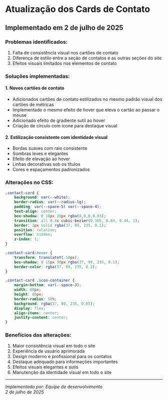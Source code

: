 # Atualização dos Cards de Contato

## Implementado em 2 de julho de 2025

### Problemas identificados:
1. Falta de consistência visual nos cartões de contato
2. Diferença de estilo entre a seção de contatos e as outras seções do site
3. Efeitos visuais limitados nos elementos de contato

### Soluções implementadas:

#### 1. Novos cartões de contato
- Adicionados cartões de contato estilizados no mesmo padrão visual dos cartões de métricas
- Implementado o mesmo efeito de hover que eleva o cartão ao passar o mouse
- Adicionado efeito de gradiente sutil ao hover
- Criação de círculo com ícone para destaque visual

#### 2. Estilização consistente com identidade visual
- Bordas suaves com raio consistente
- Sombras leves e elegantes
- Efeito de elevação ao hover
- Linhas decorativas sob os títulos
- Cores e espaçamentos padronizados

### Alterações no CSS:
```css
.contact-card {
    background: var(--white);
    border-radius: var(--radius-lg);
    padding: var(--space-5) var(--space-4);
    text-align: center;
    box-shadow: 0 10px 20px rgba(0,0,0,0.03);
    transition: all 0.4s cubic-bezier(0.165, 0.84, 0.44, 1);
    border: 1px solid rgba(37, 99, 235, 0.1);
    position: relative;
    overflow: hidden;
    z-index: 1;
}

.contact-card:hover {
    transform: translateY(-10px);
    box-shadow: 0 15px 30px rgba(37, 99, 235, 0.1);
    border-color: rgba(37, 99, 235, 0.2);
}

.contact-card .icon-container {
    margin-bottom: var(--space-3);
    width: 80px;
    height: 80px;
    border-radius: 50%;
    background: rgba(37, 99, 235, 0.05);
    display: flex;
    align-items: center;
    justify-content: center;
}
```

### Benefícios das alterações:
1. Maior consistência visual em todo o site
2. Experiência de usuário aprimorada
3. Design moderno e profissional para os contatos
4. Destaque adequado para informações importantes
5. Efeitos visuais elegantes e sutis
6. Manutenção da identidade visual em todo o site

---
*Implementado por: Equipe de desenvolvimento*  
*2 de julho de 2025*
